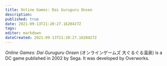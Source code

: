 ```yaml
---
title: Online Games: Dai Guruguru Onsen
description: 
published: true
date: 2021-09-13T21:20:27.1620427Z 
tags: 
editor: markdown
dateCreated: 2021-09-13T21:20:27.1620427Z
---
```

_Online Games: Dai Guruguru Onsen_ (<span lang='ja'>オンラインゲームズ 大ぐるぐる温泉</span>) is a DC game published in 2002 by Sega.
It was developed by Overworks.
